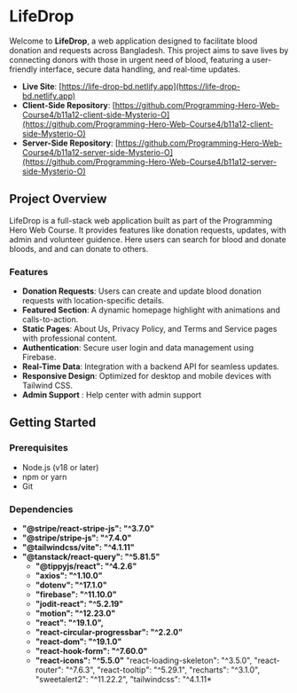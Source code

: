 # LifeDrop

Welcome to **LifeDrop**, a web application designed to facilitate blood donation and requests across Bangladesh. This project aims to save lives by connecting donors with those in urgent need of blood, featuring a user-friendly interface, secure data handling, and real-time updates.

- **Live Site**: [https://life-drop-bd.netlify.app](https://life-drop-bd.netlify.app)
- **Client-Side Repository**: [https://github.com/Programming-Hero-Web-Course4/b11a12-client-side-Mysterio-O](https://github.com/Programming-Hero-Web-Course4/b11a12-client-side-Mysterio-O)
- **Server-Side Repository**: [https://github.com/Programming-Hero-Web-Course4/b11a12-server-side-Mysterio-O](https://github.com/Programming-Hero-Web-Course4/b11a12-server-side-Mysterio-O)

## Project Overview

LifeDrop is a full-stack web application built as part of the Programming Hero Web Course. It provides features like donation requests, updates, with admin and volunteer guidence. Here users can search for blood and donate bloods, and and can donate to others. 

### Features
- **Donation Requests**: Users can create and update blood donation requests with location-specific details.
- **Featured Section**: A dynamic homepage highlight with animations and calls-to-action.
- **Static Pages**: About Us, Privacy Policy, and Terms and Service pages with professional content.
- **Authentication**: Secure user login and data management using Firebase.
- **Real-Time Data**: Integration with a backend API for seamless updates.
- **Responsive Design**: Optimized for desktop and mobile devices with Tailwind CSS.
- **Admin Support** : Help center with admin support

## Getting Started

### Prerequisites
- Node.js (v18 or later)
- npm or yarn
- Git

### Dependencies
 - **"@stripe/react-stripe-js": "^3.7.0"**
 - **"@stripe/stripe-js": "^7.4.0"**
 - **"@tailwindcss/vite": "^4.1.11"**
 - **"@tanstack/react-query": "^5.81.5"**
    - **"@tippyjs/react": "^4.2.6"**
    - **"axios": "^1.10.0"**
    - **"dotenv": "^17.1.0"**
    - **"firebase": "^11.10.0"**
    - **"jodit-react": "^5.2.19"**
    - **"motion": "^12.23.0"**
    - **"react": "^19.1.0",**
    - **"react-circular-progressbar": "^2.2.0"**
    - **"react-dom": "^19.1.0"**
    - **"react-hook-form": "^7.60.0"**
    - **"react-icons": "^5.5.0"**
    "react-loading-skeleton": "^3.5.0",
    "react-router": "^7.6.3",
    "react-tooltip": "^5.29.1",
    "recharts": "^3.1.0",
    "sweetalert2": "^11.22.2",
    "tailwindcss": "^4.1.11*